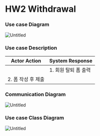 # HW2 Withdrawal

### Use case Diagram

![Untitled](https://user-images.githubusercontent.com/58579386/168735836-6ec400c7-e751-4e5c-a97a-b0391c598fd5.png)

### Use case Description

| Actor Action | System Response |
| --- | --- |
|  | 1. 회원 탈퇴 폼 출력 |
| 2. 폼 작성 후 제출 |  |

### Communication Diagram

![Untitled](https://user-images.githubusercontent.com/58579386/169039812-b4457538-948b-4f76-92f2-d9dc6b731432.png)

### Use case Class Diagram

![Untitled](https://user-images.githubusercontent.com/58579386/169039844-faacd7fa-7aea-4611-a401-9c8ddfc2a432.png)
